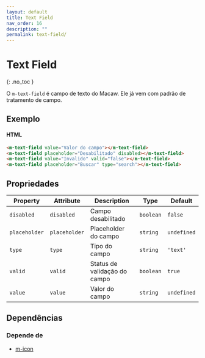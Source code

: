 ```yaml
---
layout: default
title: Text Field
nav_order: 16
description: ""
permalink: text-field/
---
```

# Text Field
{: .no_toc }

O `m-text-field` é campo de texto do Macaw. Ele já vem com padrão de tratamento de campo.

## Exemplo

<m-text-field value="Valor do campo"></m-text-field>
<m-text-field placeholder="Desabilitado" disabled></m-text-field>
<m-text-field value="Invalido" valid="false"></m-text-field>
<m-text-field placeholder="Buscar" type="search"></m-text-field>

#### HTML
```html
<m-text-field value="Valor do campo"></m-text-field>
<m-text-field placeholder="Desabilitado" disabled></m-text-field>
<m-text-field value="Invalido" valid="false"></m-text-field>
<m-text-field placeholder="Buscar" type="search"></m-text-field>
```

## Propriedades

| Property      | Attribute     | Description                  | Type      | Default     |
| ------------- | ------------- | ---------------------------- | --------- | ----------- |
| `disabled`    | `disabled`    | Campo desabilitado           | `boolean` | `false`     |
| `placeholder` | `placeholder` | Placeholder do campo         | `string`  | `undefined` |
| `type`        | `type`        | Tipo do campo                | `string`  | `'text'`    |
| `valid`       | `valid`       | Status de validação do campo | `boolean` | `true`      |
| `value`       | `value`       | Valor do campo               | `string`  | `undefined` |


## Dependências

### Depende de

- [m-icon](/icons)
